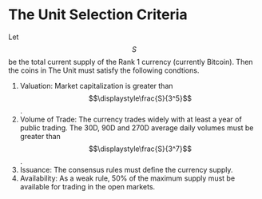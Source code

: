 # The Unit Selection Criteria

Let $$S$$ be the total current supply of the Rank 1 currency (currently Bitcoin). Then the coins in The Unit must satisfy the following condtions.

1. Valuation: Market capitalization is greater than $$\displaystyle\frac{S}{3^5}$$.
2. Volume of Trade: The currency trades widely with at least a year of public trading. The 30D, 90D and 270D average daily volumes must be greater than $$\displaystyle\frac{S}{3^7}$$.
3. Issuance: The consensus rules must define the currency supply.
4. Availability: As a weak rule, 50% of the maximum supply must be available for trading in the open markets.

